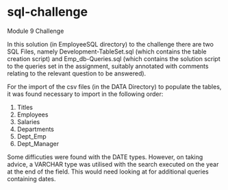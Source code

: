 # sql-challenge
Module 9 Challenge

In this solution (in EmployeeSQL directory) to the challenge there are two SQL Files, namely Development-TableSet.sql (which contains the table creation script) and Emp_db-Queries.sql (which contains the solution script to the queries set in the assignment, suitably annotated with comments relating to the relevant question to be answered).

For the import of the csv files (in the DATA Directory) to populate the tables, it was found necessary to import in the following order:

1. Titles
2. Employees
3. Salaries
4. Departments
5. Dept_Emp
6. Dept_Manager

Some difficuties were found with the DATE types. However, on taking advice, a VARCHAR type was utilised with the search executed on the year at the end of the field. This would need looking at for additional queries containing dates.
